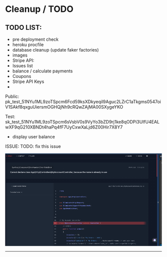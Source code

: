 # Cleanup / TODO 


## TODO LIST:

- pre deployment check
- heroku procfile
- database cleanup (update faker factories)
- images 
- Stripe API:
- Issues list
- balance / calculate payments
- Coupons
-  Stripe API Keys
-  
Public:
pk_test_51NYu1ML9zoTSpcm6Fcd59ksXDkyeqil9Aguc2LZrC1aTkgms0547oiV1SAkf8qxguUiersmOGHQjNh9cRQwZAjMA00SXygeYKO

Test:
sk_test_51NYu1ML9zoTSpcm6sVsbV0s9VyYo3bZD9rj1ke8qODPi3UlfU4EALwXF9qG210XBNDt4haPq4fF7UyCxwXaLjd6Z00Hir7X8Y7


- display user balance


ISSUE:
TODO: fix this issue

![Alt text](image.png)

---

